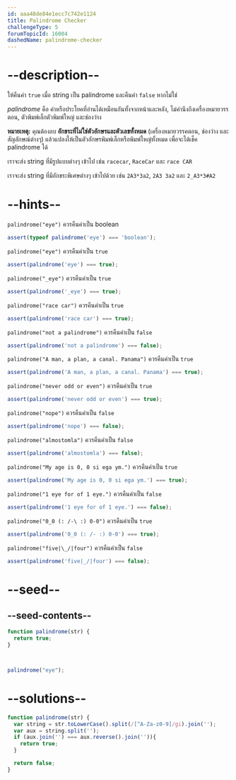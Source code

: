 ```yaml
---
id: aaa48de84e1ecc7c742e1124
title: Palindrome Checker
challengeType: 5
forumTopicId: 16004
dashedName: palindrome-checker
---
```


# --description--

ให้คืนค่า `true` เมื่อ string เป็น palindrome และคืนค่า `false` หากไม่ใช่

<dfn>palindrome</dfn> คือ คำหรือประโยคที่อ่านได้เหมือนกันทั้งจากหน้าและหลัง, ไม่คำนึงถึงเครื่องหมายวรรตอน, ตัวพิมพ์เล็กตัวพิมพ์ใหญ่ และช่องว่าง

**หมายเหตุ:** คุณต้องลบ **อักขระที่ไม่ใช่ตัวอักษรและตัวเลขทั้งหมด** (เครื่องหมายวรรคตอน, ช่องว่าง และสัญลักษณ์ต่างๆ) แล้วแปลงให้เป็นตัวอักษรพิมพ์เล็กหรือพิมพ์ใหญ่ทั้งหมด เพื่อจะได้เช็ค palindrome ได้

เราจะส่ง string ที่มีรูปแบบต่างๆ เข้าไป เช่น `racecar`, `RaceCar` และ `race CAR`

เราจะส่ง string ที่มีอักขระพิเศษต่างๆ เข้าไปด้วย เช่น `2A3*3a2`, `2A3 3a2` และ `2_A3*3#A2`

# --hints--

`palindrome("eye")` ควรคืนค่าเป็น boolean

```js
assert(typeof palindrome('eye') === 'boolean');
```

`palindrome("eye")` ควรคืนค่าเป็น `true`

```js
assert(palindrome('eye') === true);
```

`palindrome("_eye")` ควรคืนค่าเป็น `true`

```js
assert(palindrome('_eye') === true);
```

`palindrome("race car")` ควรคืนค่าเป็น `true`

```js
assert(palindrome('race car') === true);
```

`palindrome("not a palindrome")` ควรคืนค่าเป็น `false`

```js
assert(palindrome('not a palindrome') === false);
```

`palindrome("A man, a plan, a canal. Panama")` ควรคืนค่าเป็น `true`

```js
assert(palindrome('A man, a plan, a canal. Panama') === true);
```

`palindrome("never odd or even")` ควรคืนค่าเป็น `true`

```js
assert(palindrome('never odd or even') === true);
```

`palindrome("nope")` ควรคืนค่าเป็น `false`

```js
assert(palindrome('nope') === false);
```

`palindrome("almostomla")` ควรคืนค่าเป็น `false`

```js
assert(palindrome('almostomla') === false);
```

`palindrome("My age is 0, 0 si ega ym.")` ควรคืนค่าเป็น `true`

```js
assert(palindrome('My age is 0, 0 si ega ym.') === true);
```

`palindrome("1 eye for of 1 eye.")` ควรคืนค่าเป็น `false`

```js
assert(palindrome('1 eye for of 1 eye.') === false);
```

`palindrome("0_0 (: /-\ :) 0-0")` ควรคืนค่าเป็น `true`

```js
assert(palindrome('0_0 (: /- :) 0-0') === true);
```

`palindrome("five|\_/|four")` ควรคืนค่าเป็น `false`

```js
assert(palindrome('five|_/|four') === false);
```

# --seed--

## --seed-contents--

```js
function palindrome(str) {
  return true;
}



palindrome("eye");
```

# --solutions--

```js
function palindrome(str) {
  var string = str.toLowerCase().split(/[^A-Za-z0-9]/gi).join('');
  var aux = string.split('');
  if (aux.join('') === aux.reverse().join('')){
    return true;
  }

  return false;
}
```
